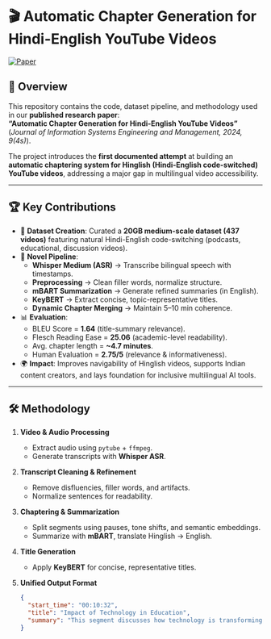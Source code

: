 # 🎬 Automatic Chapter Generation for Hindi-English YouTube Videos

[![Paper](https://img.shields.io/badge/Research%20Paper-JISEM%202024-blue)](https://jisem-journal.com/index.php/journal/article/view/12505)

## 📌 Overview
This repository contains the code, dataset pipeline, and methodology used in our **published research paper**:  
**“Automatic Chapter Generation for Hindi-English YouTube Videos”** (*Journal of Information Systems Engineering and Management, 2024, 9(4s)*).

The project introduces the **first documented attempt** at building an **automatic chaptering system for Hinglish (Hindi-English code-switched) YouTube videos**, addressing a major gap in multilingual video accessibility.

---

## 🏆 Key Contributions
- 📂 **Dataset Creation**: Curated a **20GB medium-scale dataset (437 videos)** featuring natural Hindi-English code-switching (podcasts, educational, discussion videos).
- 🧠 **Novel Pipeline**:
  - **Whisper Medium (ASR)** → Transcribe bilingual speech with timestamps.  
  - **Preprocessing** → Clean filler words, normalize structure.  
  - **mBART Summarization** → Generate refined summaries (in English).  
  - **KeyBERT** → Extract concise, topic-representative titles.  
  - **Dynamic Chapter Merging** → Maintain 5–10 min coherence.  
- 📊 **Evaluation**:
  - BLEU Score = **1.64** (title-summary relevance).  
  - Flesch Reading Ease = **25.06** (academic-level readability).  
  - Avg. chapter length = **~4.7 minutes**.  
  - Human Evaluation = **2.75/5** (relevance & informativeness).  
- 🌍 **Impact**: Improves navigability of Hinglish videos, supports Indian content creators, and lays foundation for inclusive multilingual AI tools.

---

## 🛠️ Methodology
1. **Video & Audio Processing**  
   - Extract audio using `pytube` + `ffmpeg`.  
   - Generate transcripts with **Whisper ASR**.  

2. **Transcript Cleaning & Refinement**  
   - Remove disfluencies, filler words, and artifacts.  
   - Normalize sentences for readability.  

3. **Chaptering & Summarization**  
   - Split segments using pauses, tone shifts, and semantic embeddings.  
   - Summarize with **mBART**, translate Hinglish → English.  

4. **Title Generation**  
   - Apply **KeyBERT** for concise, representative titles.  

5. **Unified Output Format**  
   ```json
   {
     "start_time": "00:10:32",
     "title": "Impact of Technology in Education",
     "summary": "This segment discusses how technology is transforming classrooms..."
   }
